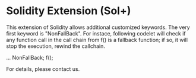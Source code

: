 # Solidity Extension (Sol+)

This extension of Solidity allows additional customized keywords.
The very first keyword is "NonFallBack".
For instace, following codelet will check if any function call in  the call chain from f() is a fallback function; if so, it will stop the execution, rewind the callchain.

...
NonFallBack;
f();

For details, please contact us.
